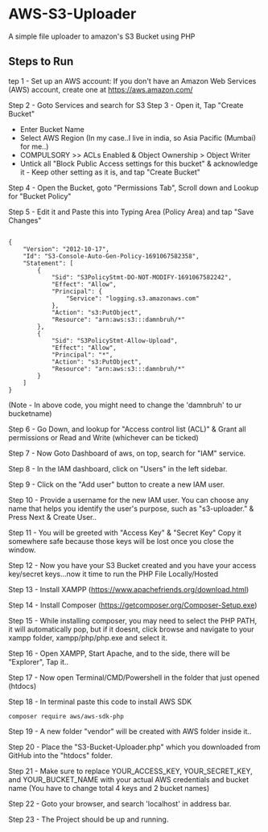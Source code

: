 
# AWS-S3-Uploader

A simple file uploader to amazon's S3 Bucket using PHP


## Steps to Run

tep 1 - Set up an AWS account: If you don't have an Amazon Web Services (AWS) account, create one at https://aws.amazon.com/

Step 2 - Goto Services and search for S3
Step 3 - Open it, Tap "Create Bucket"
- Enter Bucket Name
- Select AWS Region (In my case..I live in india, so Asia Pacific (Mumbai) for me..)
- COMPULSORY >> ACLs Enabled & Object Ownership > Object Writer
- Untick all "Block Public Access settings for this bucket" & acknowledge it - Keep other setting as it is, and tap "Create Bucket"

Step 4 - Open the Bucket, goto "Permissions Tab", Scroll down and Lookup for "Bucket Policy"

Step 5 - Edit it and Paste this into Typing Area (Policy Area) and tap "Save Changes"




```

{
    "Version": "2012-10-17",
    "Id": "S3-Console-Auto-Gen-Policy-1691067582358",
    "Statement": [
        {
            "Sid": "S3PolicyStmt-DO-NOT-MODIFY-1691067582242",
            "Effect": "Allow",
            "Principal": {
                "Service": "logging.s3.amazonaws.com"
            },
            "Action": "s3:PutObject",
            "Resource": "arn:aws:s3:::damnbruh/*"
        },
        {
            "Sid": "S3PolicyStmt-Allow-Upload",
            "Effect": "Allow",
            "Principal": "*",
            "Action": "s3:PutObject",
            "Resource": "arn:aws:s3:::damnbruh/*"
        }
    ]
}

```
(Note - In above code, you might need to change the 'damnbruh' to ur bucketname)

Step 6 - Go Down, and lookup for "Access control list (ACL)" & Grant all permissions or Read and Write (whichever can be ticked)

Step 7 - Now Goto Dashboard of aws, on top, search for "IAM" service.

Step 8 - In the IAM dashboard, click on "Users" in the left sidebar.

Step 9 - Click on the "Add user" button to create a new IAM user.

Step 10 - Provide a username for the new IAM user.
You can choose any name that helps you identify the user's purpose, such as "s3-uploader." & Press Next & Create User..

Step 11 - You will be greeted with "Access Key" & "Secret Key"
Copy it somewhere safe because those keys will be lost once you close the window.

Step 12 - Now you have your S3 Bucket created and you have your access key/secret keys...now it time to run the PHP File Locally/Hosted

Step 13 - Install XAMPP (https://www.apachefriends.org/download.html)

Step 14 - Install Composer (https://getcomposer.org/Composer-Setup.exe)

Step 15 - While installing composer, you may need to select the PHP PATH, it will automatically pop, but if it doesnt, click browse and navigate to your xampp folder, xampp/php/php.exe and select it.

Step 16 - Open XAMPP, Start Apache, and to the side, there will be "Explorer", Tap it..

Step 17 - Now open Terminal/CMD/Powershell in the folder that just opened (htdocs)

Step 18 - In terminal paste this code to install AWS SDK
```
composer require aws/aws-sdk-php
```
Step 19 - A new folder "vendor" will be created with AWS folder inside it..

Step 20 - Place the "S3-Bucket-Uploader.php" which you downloaded from GitHub into the "htdocs" folder.

Step 21 - Make sure to replace YOUR_ACCESS_KEY, YOUR_SECRET_KEY, and YOUR_BUCKET_NAME with your actual AWS credentials and bucket name (You have to change total 4 keys and 2 bucket names)

Step 22 - Goto your browser, and search 'localhost' in address bar.

Step 23 - The Project should be up and running.
